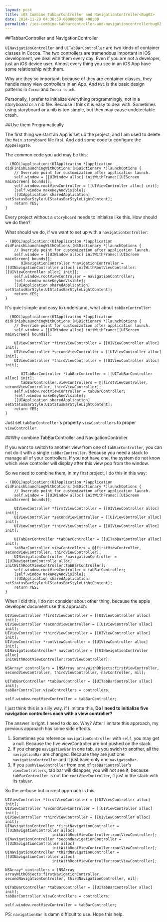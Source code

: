 ```yaml
---
layout: post
title: iOS Combine TabbarController and NavigationController<Bug02>
date: 2014-11-29 04:36:59.000000000 +08:00
permalink: /ios-combine-tabbarcontroller-and-navigationcontrollerbug02
---
```



##TabbarController and NavigationController

`UINavigationController` and `UITabBarController` are two kinds of container classes in Cocoa. The two controllers are tremendous important in iOS development, we deal with them every day. Even if you are not a developer, just an iOS device user. Almost every thing you see in an iOS App have some relationship with them.

Why are they so important, because of they are container classes, they handle many view controllers in an App. And `MVC` is the basic design patterns in `Cocoa` and `Cocoa touch`.

Personally, I prefer to initialize everything programmingly, not in a storyboard or a nib file. Because I think it is easy to deal with. Sometimes using storyboard or a nib is too simple, but they may cause undetectable crash.


##Use them Programatically

The first thing we start an App is set up the project, and I am used to delete the `Main.storyboard` file first. And add some code to configure the `AppDelegate`.

The common code you add may be this:

~~~
- (BOOL)application:(UIApplication *)application didFinishLaunchingWithOptions:(NSDictionary *)launchOptions {
    // Override point for customization after application launch.
    self.window = [[UIWindow alloc] initWithFrame:[[UIScreen mainScreen] bounds]];
    self.window.rootViewController = [[UIViewController alloc] init];
    [self.window makeKeyAndVisible];
    [[UIApplication sharedApplication] setStatusBarStyle:UIStatusBarStyleLightContent];
    return YES;
}
~~~	

Every project without a `storyboard` needs to initialize like this. How should we do then?

What should we do, if we want to set up with a `navigationController`:

~~~
- (BOOL)application:(UIApplication *)application didFinishLaunchingWithOptions:(NSDictionary *)launchOptions {
    // Override point for customization after application launch.
    self.window = [[UIWindow alloc] initWithFrame:[[UIScreen mainScreen] bounds]];
       UINavigationController *navigationController = [[UINavigationController alloc] initWithRootViewController:[[UIViewController alloc] init]];
    self.window.rootViewController = navigationController;
    [self.window makeKeyAndVisible];
    [[UIApplication sharedApplication] setStatusBarStyle:UIStatusBarStyleLightContent];
    return YES;
}
~~~

It's quiet simple and easy to understand, what about `tabBarController`:

~~~
- (BOOL)application:(UIApplication *)application didFinishLaunchingWithOptions:(NSDictionary *)launchOptions {
    // Override point for customization after application launch.
    self.window = [[UIWindow alloc] initWithFrame:[[UIScreen mainScreen] bounds]];
    
    UIViewController *firstViewController = [[UIViewController alloc] init];
    UIViewController *secondViewController = [[UIViewController alloc] init];
    UIViewController *thirdViewController = [[UIViewController alloc] init];
    
       UITabBarController *tabBarController = [[UITabBarController alloc] init];        
       tabBarController.viewControllers = @[firstViewController, secondViewController, thirdViewController];
    self.window.rootViewController = tabBarController;
    [self.window makeKeyAndVisible];
    [[UIApplication sharedApplication] setStatusBarStyle:UIStatusBarStyleLightContent];
    return YES;
}
~~~

Just set `tabBarController`'s property `viewControllers` to proper `viewController`.

##Why combine TabBarController and NavigationController

If you want to switch to another view from one of `tabBarController`, you can not do it with a single `tabBarController`. Because you need a stack to manage all of your controllers. If you not have one, the system do not know which view controller will display after this view pop from the window.

So we need to combine them, in my first project, I do this in this way:


~~~
- (BOOL)application:(UIApplication *)application didFinishLaunchingWithOptions:(NSDictionary *)launchOptions {
    // Override point for customization after application launch.
    self.window = [[UIWindow alloc] initWithFrame:[[UIScreen mainScreen] bounds]];
    
    UIViewController *firstViewController = [[UIViewController alloc] init];
    UIViewController *secondViewController = [[UIViewController alloc] init];
    UIViewController *thirdViewController = [[UIViewController alloc] init];
    
    UITabBarController *tabBarController = [[UITabBarController alloc] init];        
    tabBarController.viewControllers = @[firstViewController, secondViewController, thirdViewController];
    UINavigationController *navigationController = [[UINavigationControlle alloc] initWithRootViewController:tabBarController];
    self.window.rootViewController = tabBarController;
    [self.window makeKeyAndVisible];
    [[UIApplication sharedApplication] setStatusBarStyle:UIStatusBarStyleLightContent];
    return YES;
}
~~~

When I did this, I do not consider about other thing, because the apple developer document use this approach: 
 
~~~
UIViewController *firstViewController = [[UIViewController alloc] init];
UIViewController *secondViewController = [[UIViewController alloc] init];
UIViewController *thirdViewController = [[UIViewController alloc] init];
UIViewController *rootViewController = [[UIViewController alloc] init];
UINavigationController* navController = [[UINavigationController alloc]                         initWithRootViewController:rootViewController];
 
NSArray* controllers = [NSArray arrayWithObjects:firstViewController, secondViewController, thirdViewController, navController, nil];

UITabBarController *tabBarController = [[UITabBarController alloc] init];
tabBarController.viewControllers = controllers;

self.window.rootViewController = tabBarController;
~~~

I just think this is a silly way. if I imitate this, **Do I need to initialize five navigation controllers each with a view controller?**

The answer is right. I need to do so. Why? After I imitate this approach, my previous approach has some side effects.

1. Sometimes you reference `navigationController` with `self`, you may get a null. Because the five viewController are bot pushed on the stack.
2. If you change `navigationBar` in one tab, as you swich to another, all the `navigationBar` are changed. Because they are just one `navigationController` and it just have only one `navigatonBar`.
3. If you `pushViewController` from one of `tabBarController`'s `viewControllers`, tab bar will disapper, you will not see it, because `tabBarController` is not the `rootViewController`, it just in the stack with its `tabBar`.

So the verbose but correct approach is this:

~~~
UIViewController *firstViewController = [[UIViewController alloc] init];
UIViewController *secondViewController = [[UIViewController alloc] init];
UIViewController *thirdViewController = [[UIViewController alloc] init];
UINavigationController *firstNavigationController = [[UINavigationController alloc]
                     initWithRootViewController:rootViewController];
UINavigationController *secondNavigationController = [[UINavigationController alloc]
                     initWithRootViewController:rootViewController];
UINavigationController *thirdNavigationController = [[UINavigationController alloc]
                     initWithRootViewController:rootViewController];

NSArray* controllers = [NSArray arrayWithObjects:firstNavigationController, secondNavigationController, thirdNavigationController, nil];

UITabBarController *tabBarController = [[UITabBarController alloc] init];
tabBarController.viewControllers = controllers;

self.window.rootViewController = tabBarController;
~~~

PS: `navigationBar` is damn difficult to use. Hope this help.








